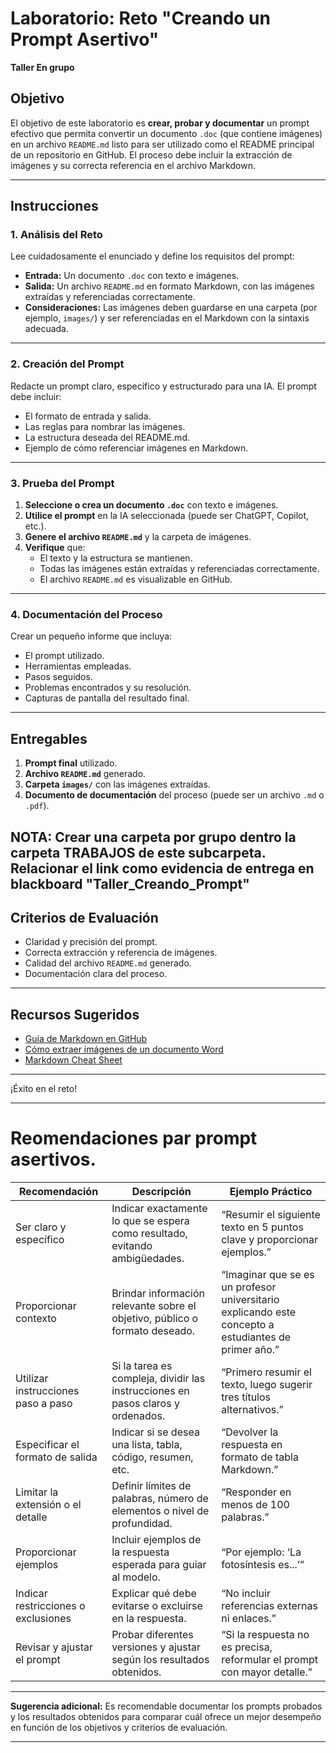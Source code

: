 # Laboratorio: Reto "Creando un Prompt Asertivo"

**Taller En grupo**

## Objetivo

El objetivo de este laboratorio es **crear, probar y documentar** un prompt efectivo que permita convertir un documento `.doc` (que contiene imágenes) en un archivo `README.md` listo para ser utilizado como el README principal de un repositorio en GitHub. El proceso debe incluir la extracción de imágenes y su correcta referencia en el archivo Markdown.

---

## Instrucciones

### 1. Análisis del Reto

Lee cuidadosamente el enunciado y define los requisitos del prompt:

- **Entrada:** Un documento `.doc` con texto e imágenes.
- **Salida:** Un archivo `README.md` en formato Markdown, con las imágenes extraídas y referenciadas correctamente.
- **Consideraciones:** Las imágenes deben guardarse en una carpeta (por ejemplo, `images/`) y ser referenciadas en el Markdown con la sintaxis adecuada.

---

### 2. Creación del Prompt

Redacte un prompt claro, específico y estructurado para una IA. El prompt debe incluir:

- El formato de entrada y salida.
- Las reglas para nombrar las imágenes.
- La estructura deseada del README.md.
- Ejemplo de cómo referenciar imágenes en Markdown.

---

### 3. Prueba del Prompt

1. **Seleccione o crea un documento `.doc`** con texto e imágenes.
2. **Utilice el prompt** en la IA seleccionada (puede ser ChatGPT, Copilot, etc.).
3. **Genere el archivo `README.md`** y la carpeta de imágenes.
4. **Verifique** que:
    - El texto y la estructura se mantienen.
    - Todas las imágenes están extraídas y referenciadas correctamente.
    - El archivo `README.md` es visualizable en GitHub.

---

### 4. Documentación del Proceso

Crear un pequeño informe que incluya:

- El prompt utilizado.
- Herramientas empleadas.
- Pasos seguidos.
- Problemas encontrados y su resolución.
- Capturas de pantalla del resultado final.

---

## Entregables

1. **Prompt final** utilizado.
2. **Archivo `README.md`** generado.
3. **Carpeta `images/`** con las imágenes extraídas.
4. **Documento de documentación** del proceso (puede ser un archivo `.md` o `.pdf`).

NOTA: Crear una carpeta por grupo dentro la carpeta TRABAJOS de este subcarpeta. Relacionar el link como evidencia de entrega en blackboard  "Taller_Creando_Prompt"
---

## Criterios de Evaluación

- Claridad y precisión del prompt.
- Correcta extracción y referencia de imágenes.
- Calidad del archivo `README.md` generado.
- Documentación clara del proceso.

---

## Recursos Sugeridos

- [Guía de Markdown en GitHub](https://guides.github.com/features/mastering-markdown/)
- [Cómo extraer imágenes de un documento Word](https://www.howtogeek.com/205086/how-to-extract-images-from-office-documents-such-as-docx-xlsx-and-pptx/)
- [Markdown Cheat Sheet](https://www.markdownguide.org/cheat-sheet/)

---

¡Éxito en el reto!




----
# Reomendaciones par prompt asertivos. 


| Recomendación                          | Descripción                                                                                      | Ejemplo Práctico                                                                                   |
|----------------------------------------|--------------------------------------------------------------------------------------------------|----------------------------------------------------------------------------------------------------|
| Ser claro y específico                 | Indicar exactamente lo que se espera como resultado, evitando ambigüedades.                     | “Resumir el siguiente texto en 5 puntos clave y proporcionar ejemplos.”                            |
| Proporcionar contexto                  | Brindar información relevante sobre el objetivo, público o formato deseado.                      | “Imaginar que se es un profesor universitario explicando este concepto a estudiantes de primer año.”|
| Utilizar instrucciones paso a paso     | Si la tarea es compleja, dividir las instrucciones en pasos claros y ordenados.                  | “Primero resumir el texto, luego sugerir tres títulos alternativos.”                               |
| Especificar el formato de salida       | Indicar si se desea una lista, tabla, código, resumen, etc.                                      | “Devolver la respuesta en formato de tabla Markdown.”                                              |
| Limitar la extensión o el detalle      | Definir límites de palabras, número de elementos o nivel de profundidad.                         | “Responder en menos de 100 palabras.”                                                              |
| Proporcionar ejemplos                  | Incluir ejemplos de la respuesta esperada para guiar al modelo.                                  | “Por ejemplo: ‘La fotosíntesis es...’”                                                             |
| Indicar restricciones o exclusiones    | Explicar qué debe evitarse o excluirse en la respuesta.                                          | “No incluir referencias externas ni enlaces.”                                                      |
| Revisar y ajustar el prompt            | Probar diferentes versiones y ajustar según los resultados obtenidos.                            | “Si la respuesta no es precisa, reformular el prompt con mayor detalle.”                           |

---

**Sugerencia adicional:** Es recomendable documentar los prompts probados y los resultados obtenidos para comparar cuál ofrece un mejor desempeño en función de los objetivos y criterios de evaluación.

---

